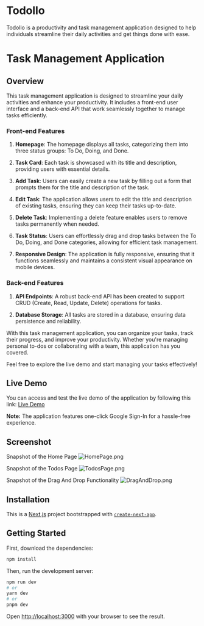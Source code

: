 # Todollo

Todollo is a productivity and task management application designed to help individuals streamline their daily activities and get things done with ease. 

# Task Management Application

## Overview

This task management application is designed to streamline your daily activities and enhance your productivity. It includes a front-end user interface and a back-end API that work seamlessly together to manage tasks efficiently.

### Front-end Features

1. **Homepage**: The homepage displays all tasks, categorizing them into three status groups: To Do, Doing, and Done.

2. **Task Card**: Each task is showcased with its title and description, providing users with essential details.

3. **Add Task**: Users can easily create a new task by filling out a form that prompts them for the title and description of the task.

4. **Edit Task**: The application allows users to edit the title and description of existing tasks, ensuring they can keep their tasks up-to-date.

5. **Delete Task**: Implementing a delete feature enables users to remove tasks permanently when needed.

6. **Task Status**: Users can effortlessly drag and drop tasks between the To Do, Doing, and Done categories, allowing for efficient task management.

7. **Responsive Design**: The application is fully responsive, ensuring that it functions seamlessly and maintains a consistent visual appearance on mobile devices.

### Back-end Features

1. **API Endpoints**: A robust back-end API has been created to support CRUD (Create, Read, Update, Delete) operations for tasks.

2. **Database Storage**: All tasks are stored in a database, ensuring data persistence and reliability.

With this task management application, you can organize your tasks, track their progress, and improve your productivity. Whether you're managing personal to-dos or collaborating with a team, this application has you covered.

Feel free to explore the live demo and start managing your tasks effectively!

## Live Demo

You can access and test the live demo of the application by following this link: [Live Demo](https://todollo.vercel.app)

**Note:** The application features one-click Google Sign-In for a hassle-free experience.

## Screenshot

Snapshot of the Home Page
![HomePage.png](https://res.cloudinary.com/communichat/image/upload/v1693767944/HomePage_gb1eyt.png)

Snapshot of the Todos Page
![TodosPage.png](https://res.cloudinary.com/communichat/image/upload/v1693767944/TodosPage_qnosdc.png)

Snapshot of the Drag And Drop Functionality 
![DragAndDrop.png](https://res.cloudinary.com/communichat/image/upload/v1693767944/DragAndDrop_dz536e.png)


## Installation

This is a [Next.js](https://nextjs.org/) project bootstrapped with [`create-next-app`](https://github.com/vercel/next.js/tree/canary/packages/create-next-app).

## Getting Started

First, download the dependencies:

```bash
npm install
```
Then, run the development server:

```bash
npm run dev
# or
yarn dev
# or
pnpm dev
```

Open [http://localhost:3000](http://localhost:3000) with your browser to see the result.
